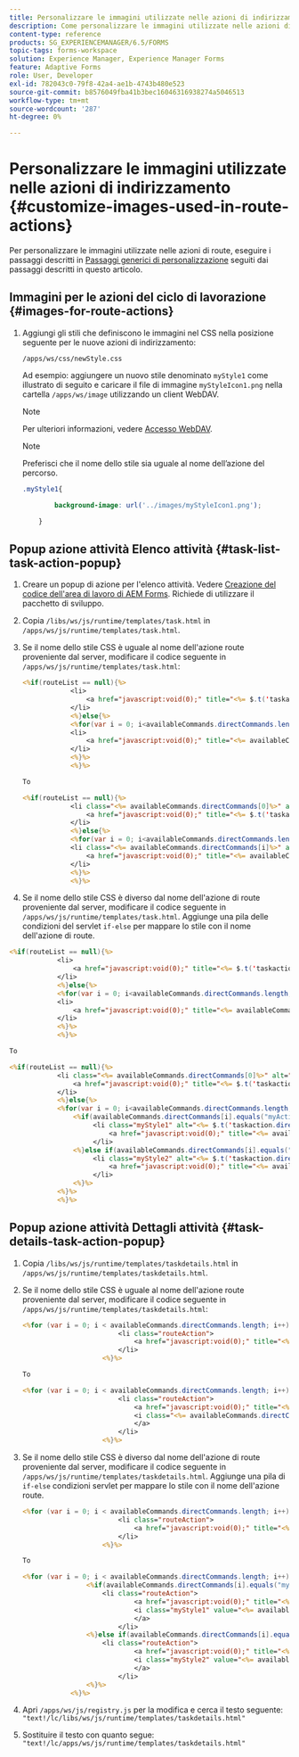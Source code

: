 ```yaml
---
title: Personalizzare le immagini utilizzate nelle azioni di indirizzamento
description: Come personalizzare le immagini utilizzate nelle azioni di indirizzamento nell’area di lavoro di AEM Forms LiveCycle.
content-type: reference
products: SG_EXPERIENCEMANAGER/6.5/FORMS
topic-tags: forms-workspace
solution: Experience Manager, Experience Manager Forms
feature: Adaptive Forms
role: User, Developer
exl-id: 782043c0-79f8-42a4-ae1b-4743b480e523
source-git-commit: b8576049fba41b3bec16046316938274a5046513
workflow-type: tm+mt
source-wordcount: '287'
ht-degree: 0%

---
```


# Personalizzare le immagini utilizzate nelle azioni di indirizzamento {#customize-images-used-in-route-actions}

Per personalizzare le immagini utilizzate nelle azioni di route, eseguire i passaggi descritti in [Passaggi generici di personalizzazione](/help/forms/using/generic-steps-html-workspace-customization.md) seguiti dai passaggi descritti in questo articolo.

## Immagini per le azioni del ciclo di lavorazione {#images-for-route-actions}

1. Aggiungi gli stili che definiscono le immagini nel CSS nella posizione seguente per le nuove azioni di indirizzamento:

   `/apps/ws/css/newStyle.css`

   Ad esempio: aggiungere un nuovo stile denominato `myStyle1` come illustrato di seguito e caricare il file di immagine `myStyleIcon1.png` nella cartella `/apps/ws/image` utilizzando un client WebDAV.

   >[!NOTE]
   >
   >Per ulteriori informazioni, vedere [Accesso WebDAV](/help/sites-administering/webdav-access.md).

   >[!NOTE]
   >
   >Preferisci che il nome dello stile sia uguale al nome dell’azione del percorso.

   ```css
   .myStyle1{
   
           background-image: url('../images/myStyleIcon1.png');
   
       }
   ```

## Popup azione attività Elenco attività {#task-list-task-action-popup}

1. Creare un popup di azione per l&#39;elenco attività. Vedere [Creazione del codice dell&#39;area di lavoro di AEM Forms](introduction-customizing-html-workspace.md#building-html-workspace-code). Richiede di utilizzare il pacchetto di sviluppo.

1. Copia `/libs/ws/js/runtime/templates/task.html` in `/apps/ws/js/runtime/templates/task.html`.

1. Se il nome dello stile CSS è uguale al nome dell&#39;azione route proveniente dal server, modificare il codice seguente in `/apps/ws/js/runtime/templates/task.html`:

   ```jsp
   <%if(routeList == null){%>
               <li>
                   <a href="javascript:void(0);" title="<%= $.t('taskaction.directcommand.'+availableCommands.directCommands[0])%>" value="<%= availableCommands.directCommands[0]%>" data-action="route"><%= $.t('taskaction.directcommand.'+availableCommands.directCommands[0])%></a>
               </li>
               <%}else{%>
               <%for(var i = 0; i<availableCommands.directCommands.length; i++){%>
               <li>
                   <a href="javascript:void(0);" title="<%= availableCommands.directCommands[i]%>" value="<%= availableCommands.directCommands[i]%>" data-action="route"><%= availableCommands.directCommands[i]%></a>
               </li>
               <%}%>
               <%}%>
   
   To
   
   <%if(routeList == null){%>
               <li class="<%= availableCommands.directCommands[0]%>" alt="<%= $.t('taskaction.directcommand.'+availableCommands.directCommands[0]+'.value')%>">
                   <a href="javascript:void(0);" title="<%= $.t('taskaction.directcommand.'+availableCommands.directCommands[0])%>" value="<%= availableCommands.directCommands[0]%>" data-action="route"><%= $.t('taskaction.directcommand.'+availableCommands.directCommands[0])%></a>
               </li>
               <%}else{%>
               <%for(var i = 0; i<availableCommands.directCommands.length; i++){%>
               <li class="<%= availableCommands.directCommands[i]%>" alt="<%= $.t('taskaction.directcommand.'+availableCommands.directCommands[i]+'.value')%>">
                   <a href="javascript:void(0);" title="<%= availableCommands.directCommands[i]%>" value="<%= availableCommands.directCommands[i]%>" data-action="route"><%= availableCommands.directCommands[i]%></a>
               </li>
               <%}%>
               <%}%>
   ```

1. Se il nome dello stile CSS è diverso dal nome dell&#39;azione di route proveniente dal server, modificare il codice seguente in `/apps/ws/js/runtime/templates/task.html`. Aggiunge una pila delle condizioni del servlet `if-else` per mappare lo stile con il nome dell&#39;azione di route.

```jsp
<%if(routeList == null){%>
            <li>
                <a href="javascript:void(0);" title="<%= $.t('taskaction.directcommand.'+availableCommands.directCommands[0])%>" value="<%= availableCommands.directCommands[0]%>" data-action="route"><%= $.t('taskaction.directcommand.'+availableCommands.directCommands[0])%></a>
            </li>
            <%}else{%>
            <%for(var i = 0; i<availableCommands.directCommands.length; i++){%>
            <li>
                <a href="javascript:void(0);" title="<%= availableCommands.directCommands[i]%>" value="<%= availableCommands.directCommands[i]%>" data-action="route"><%= availableCommands.directCommands[i]%></a>
            </li>
            <%}%>
            <%}%>

To

<%if(routeList == null){%>
            <li class="<%= availableCommands.directCommands[0]%>" alt="<%= $.t('taskaction.directcommand.'+availableCommands.directCommands[0]+'.value')%>">
                <a href="javascript:void(0);" title="<%= $.t('taskaction.directcommand.'+availableCommands.directCommands[0])%>" value="<%= availableCommands.directCommands[0]%>" data-action="route"><%= $.t('taskaction.directcommand.'+availableCommands.directCommands[0])%></a>
            </li>
            <%}else{%>
            <%for(var i = 0; i<availableCommands.directCommands.length; i++){%>
                <%if(availableCommands.directCommands[i].equals("myAction1")){%>
                     <li class="myStyle1" alt="<%= $.t('taskaction.directcommand.'+availableCommands.directCommands[i]+'.value')%>">
                         <a href="javascript:void(0);" title="<%= availableCommands.directCommands[i]%>" value="<%= availableCommands.directCommands[i]%>" data-action="route"><%= availableCommands.directCommands[i]%></a>
                     </li>
                <%}else if(availableCommands.directCommands[i].equals("myAction2")){%>
                     <li class="myStyle2" alt="<%= $.t('taskaction.directcommand.'+availableCommands.directCommands[i]+'.value')%>">
                         <a href="javascript:void(0);" title="<%= availableCommands.directCommands[i]%>" value="<%= availableCommands.directCommands[i]%>" data-action="route"><%= availableCommands.directCommands[i]%></a>
                     </li>
                <%}%>
            <%}%>
            <%}%>
```

## Popup azione attività Dettagli attività {#task-details-task-action-popup}

1. Copia `/libs/ws/js/runtime/templates/taskdetails.html` in `/apps/ws/js/runtime/templates/taskdetails.html`.

1. Se il nome dello stile CSS è uguale al nome dell&#39;azione route proveniente dal server, modificare il codice seguente in `/apps/ws/js/runtime/templates/taskdetails.html`:

   ```jsp
   <%for (var i = 0; i < availableCommands.directCommands.length; i++) {%>
                           <li class="routeAction">
                               <a href="javascript:void(0);" title="<%= availableCommands.directCommands[i]%>" value="<%= availableCommands.directCommands[i]%>" data-action="route"><%= availableCommands.directCommands[i]%></a>
                           </li>
                       <%}%>
   
   To
   
   <%for (var i = 0; i < availableCommands.directCommands.length; i++) {%>
                           <li class="routeAction">
                               <a href="javascript:void(0);" title="<%= availableCommands.directCommands[i]%>" value="<%= availableCommands.directCommands[i]%>" data-action="route">
                               <i class="<%= availableCommands.directCommands[i]%>" value="<%= availableCommands.directCommands[i]%>" data-action="route"/>
                               </a>
                           </li>
                       <%}%>
   ```

1. Se il nome dello stile CSS è diverso dal nome dell&#39;azione di route proveniente dal server, modificare il codice seguente in `/apps/ws/js/runtime/templates/taskdetails.html`. Aggiunge una pila di `if-else` condizioni servlet per mappare lo stile con il nome dell&#39;azione route.

   ```jsp
   <%for (var i = 0; i < availableCommands.directCommands.length; i++) {%>
                           <li class="routeAction">
                               <a href="javascript:void(0);" title="<%= availableCommands.directCommands[i]%>" value="<%= availableCommands.directCommands[i]%>" data-action="route"><%= availableCommands.directCommands[i]%></a>
                           </li>
                       <%}%>
   
   To
   
   <%for (var i = 0; i < availableCommands.directCommands.length; i++) {%>
                   <%if(availableCommands.directCommands[i].equals("myAction1")){%>
                       <li class="routeAction">
                               <a href="javascript:void(0);" title="<%= availableCommands.directCommands[i]%>" value="<%= availableCommands.directCommands[i]%>" data-action="route">
                               <i class="myStyle1" value="<%= availableCommands.directCommands[i]%>" data-action="route"/>
                               </a>
                           </li>
                   <%}else if(availableCommands.directCommands[i].equals("myAction2")){%>
                       <li class="routeAction">
                               <a href="javascript:void(0);" title="<%= availableCommands.directCommands[i]%>" value="<%= availableCommands.directCommands[i]%>" data-action="route">
                               <i class="myStyle2" value="<%= availableCommands.directCommands[i]%>" data-action="route"/>
                               </a>
                           </li>
                   <%}%>
               <%}%>
   ```

1. Apri `/apps/ws/js/registry.js` per la modifica e cerca il testo seguente:
   `"text!/lc/libs/ws/js/runtime/templates/taskdetails.html"`

1. Sostituire il testo con quanto segue:
   `"text!/lc/apps/ws/js/runtime/templates/taskdetails.html"`
